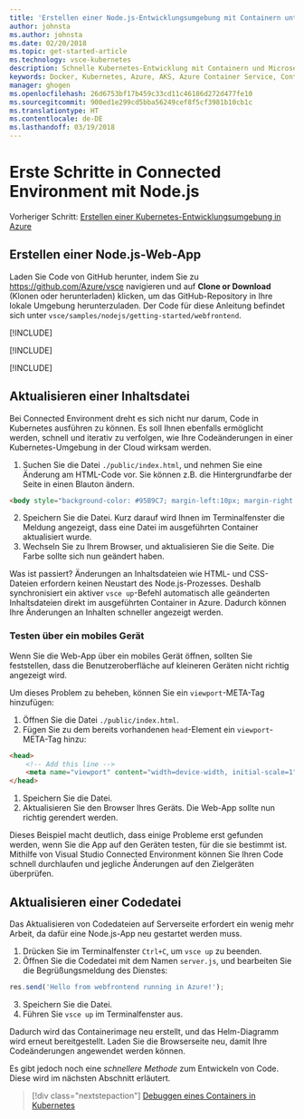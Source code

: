```yaml
---
title: 'Erstellen einer Node.js-Entwicklungsumgebung mit Containern unter Verwendung von Kubernetes in der Cloud, Schritt 3: Erstellen einer ASP.NET-Web-App | Microsoft-Dokumentation'
author: johnsta
ms.author: johnsta
ms.date: 02/20/2018
ms.topic: get-started-article
ms.technology: vsce-kubernetes
description: Schnelle Kubernetes-Entwicklung mit Containern und Microservices in Azure
keywords: Docker, Kubernetes, Azure, AKS, Azure Container Service, Container
manager: ghogen
ms.openlocfilehash: 26d6753bf17b459c33cd11c46186d272d477fe10
ms.sourcegitcommit: 900ed1e299cd5bba56249cef8f5cf3981b10cb1c
ms.translationtype: HT
ms.contentlocale: de-DE
ms.lasthandoff: 03/19/2018
---
```

# <a name="get-started-on-connected-environment-with-nodejs"></a>Erste Schritte in Connected Environment mit Node.js

Vorheriger Schritt: [Erstellen einer Kubernetes-Entwicklungsumgebung in Azure](get-started-nodejs-02.md)

## <a name="create-a-nodejs-web-app"></a>Erstellen einer Node.js-Web-App
Laden Sie Code von GitHub herunter, indem Sie zu https://github.com/Azure/vsce navigieren und auf **Clone or Download** (Klonen oder herunterladen) klicken, um das GitHub-Repository in Ihre lokale Umgebung herunterzuladen. Der Code für diese Anleitung befindet sich unter `vsce/samples/nodejs/getting-started/webfrontend`.

[!INCLUDE[](includes/vsce-init.md)]

[!INCLUDE[](includes/ensure-env-created.md)]

[!INCLUDE[](includes/build-and-run-in-k8s-cli.md)]

## <a name="update-a-content-file"></a>Aktualisieren einer Inhaltsdatei
Bei Connected Environment dreht es sich nicht nur darum, Code in Kubernetes ausführen zu können. Es soll Ihnen ebenfalls ermöglicht werden, schnell und iterativ zu verfolgen, wie Ihre Codeänderungen in einer Kubernetes-Umgebung in der Cloud wirksam werden.

1. Suchen Sie die Datei `./public/index.html`, und nehmen Sie eine Änderung am HTML-Code vor. Sie können z.B. die Hintergrundfarbe der Seite in einen Blauton ändern.

```html
<body style="background-color: #95B9C7; margin-left:10px; margin-right:10px;">
```

2. Speichern Sie die Datei. Kurz darauf wird Ihnen im Terminalfenster die Meldung angezeigt, dass eine Datei im ausgeführten Container aktualisiert wurde.
1. Wechseln Sie zu Ihrem Browser, und aktualisieren Sie die Seite. Die Farbe sollte sich nun geändert haben.

Was ist passiert? Änderungen an Inhaltsdateien wie HTML- und CSS-Dateien erfordern keinen Neustart des Node.js-Prozesses. Deshalb synchronisiert ein aktiver `vsce up`-Befehl automatisch alle geänderten Inhaltsdateien direkt im ausgeführten Container in Azure. Dadurch können Ihre Änderungen an Inhalten schneller angezeigt werden.

### <a name="test-from-a-mobile-device"></a>Testen über ein mobiles Gerät
Wenn Sie die Web-App über ein mobiles Gerät öffnen, sollten Sie feststellen, dass die Benutzeroberfläche auf kleineren Geräten nicht richtig angezeigt wird.

Um dieses Problem zu beheben, können Sie ein `viewport`-META-Tag hinzufügen:
1. Öffnen Sie die Datei `./public/index.html`.
1. Fügen Sie zu dem bereits vorhandenen `head`-Element ein `viewport`-META-Tag hinzu:

```html
<head>
    <!-- Add this line -->
    <meta name="viewport" content="width=device-width, initial-scale=1">
</head>
```

1. Speichern Sie die Datei.
1. Aktualisieren Sie den Browser Ihres Geräts. Die Web-App sollte nun richtig gerendert werden. 

Dieses Beispiel macht deutlich, dass einige Probleme erst gefunden werden, wenn Sie die App auf den Geräten testen, für die sie bestimmt ist. Mithilfe von Visual Studio Connected Environment können Sie Ihren Code schnell durchlaufen und jegliche Änderungen auf den Zielgeräten überprüfen.

## <a name="update-a-code-file"></a>Aktualisieren einer Codedatei
Das Aktualisieren von Codedateien auf Serverseite erfordert ein wenig mehr Arbeit, da dafür eine Node.js-App neu gestartet werden muss.

1. Drücken Sie im Terminalfenster `Ctrl+C`, um `vsce up` zu beenden.
1. Öffnen Sie die Codedatei mit dem Namen `server.js`, und bearbeiten Sie die Begrüßungsmeldung des Dienstes: 

```javascript
res.send('Hello from webfrontend running in Azure!');
```

3. Speichern Sie die Datei.
1. Führen Sie `vsce up` im Terminalfenster aus. 

Dadurch wird das Containerimage neu erstellt, und das Helm-Diagramm wird erneut bereitgestellt. Laden Sie die Browserseite neu, damit Ihre Codeänderungen angewendet werden können.


Es gibt jedoch noch eine *schnellere Methode* zum Entwickeln von Code. Diese wird im nächsten Abschnitt erläutert. 
> [!div class="nextstepaction"]
> [Debuggen eines Containers in Kubernetes](get-started-nodejs-04.md)
